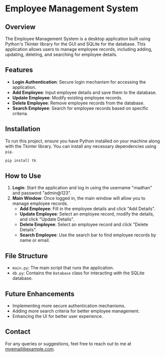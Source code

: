 # Employee Management System

## Overview
The Employee Management System is a desktop application built using Python's Tkinter library for the GUI and SQLite for the database. This application allows users to manage employee records, including adding, updating, deleting, and searching for employee details.

## Features
- **Login Authentication**: Secure login mechanism for accessing the application.
- **Add Employee**: Input employee details and save them to the database.
- **Update Employee**: Modify existing employee records.
- **Delete Employee**: Remove employee records from the database.
- **Search Employee**: Search for employee records based on specific criteria.

## Installation
To run this project, ensure you have Python installed on your machine along with the Tkinter library. You can install any necessary dependencies using `pip`.

```bash
pip install tk
```

## How to Use
1. **Login**: Start the application and log in using the username "madhan" and password "admin@123".
2. **Main Window**: Once logged in, the main window will allow you to manage employee records.
    - **Add Employee**: Fill in the employee details and click "Add Details".
    - **Update Employee**: Select an employee record, modify the details, and click "Update Details".
    - **Delete Employee**: Select an employee record and click "Delete Details".
    - **Search Employee**: Use the search bar to find employee records by name or email.

## File Structure
- `main.py`: The main script that runs the application.
- `db.py`: Contains the `Database` class for interacting with the SQLite database.

## Future Enhancements
- Implementing more secure authentication mechanisms.
- Adding more search criteria for better employee management.
- Enhancing the UI for better user experience.

## Contact
For any queries or suggestions, feel free to reach out to me at myemail@example.com.
